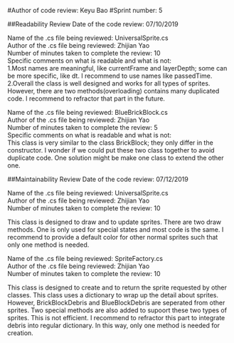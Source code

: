 #Author of code review: Keyu Bao 
#Sprint number: 5

##Readability Review
Date of the code review: 07/10/2019  

Name of the .cs file being reviewed: UniversalSprite.cs  
Author of the .cs file being reviewed: Zhijian Yao  
Number of minutes taken to complete the review: 10  
Specific comments on what is readable and what is not:  
1.Most names are meaningful, like currentFrame and layerDepth; some can be more specific, like dt.
I recommend to use names like passedTime.  
2.Overall the class is well designed and works for all types of sprites. However, there are two methods(overloading) 
contains many duplicated code. I recommend to refractor that part in the future.


Name of the .cs file being reviewed: BlueBrickBlock.cs  
Author of the .cs file being reviewed: Zhijian Yao  
Number of minutes taken to complete the review: 5  
Specific comments on what is readable and what is not:  
This class is very similar to the class BrickBlock; they only differ in the constructor. I wonder if we could put these two class together to avoid duplicate code. One solution might be make one class to extend the other one. 

##Maintainability Review
Date of the code review: 07/12/2019  

Name of the .cs file being reviewed: UniversalSprite.cs  
Author of the .cs file being reviewed: Zhijian Yao  
Number of minutes taken to complete the review: 10   

This class is designed to draw and to update sprites. There are two draw methods. One is only used for special states and most code is the same. I recommend to provide a default color for other normal sprites such that only one method is needed.

Name of the .cs file being reviewed: SpriteFactory.cs  
Author of the .cs file being reviewed: Zhijian Yao  
Number of minutes taken to complete the review: 10 

This class is designed to create and to return the sprite requested by other classes. This class uses a dictionary to wrap up the detail about sprites. However, BrickBlockDebris and BlueBlockDebris are seperated from other sprites. Two special methods are also added to supoort these two types of sprites. This is not efficient. I recommend to refractor this part to integrate debris into regular dictionary. In this way, only one method is needed for creation.